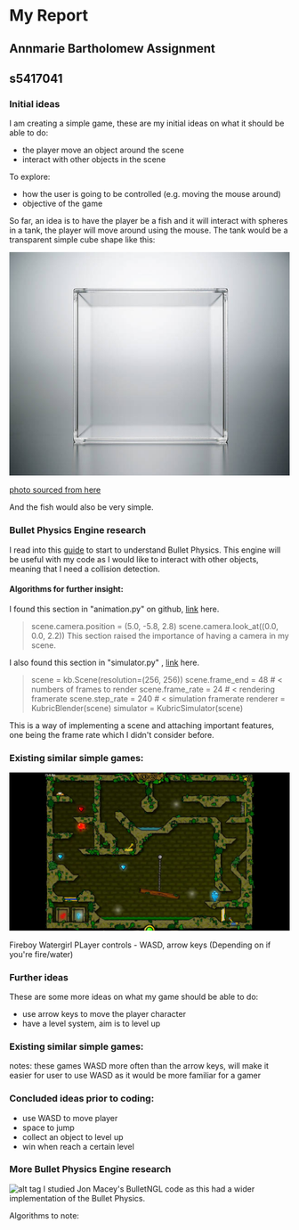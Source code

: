 
# My Report

## Annmarie Bartholomew Assignment
## s5417041

### Initial ideas
I am creating a simple game, these are my initial ideas on what it should be able to do:

- the player move an object around the scene
- interact with other objects in the scene

To explore:
- how the user is going to be controlled (e.g. moving the mouse around)
- objective of the game

So far, an idea is to have the player be a fish and it will interact with spheres in a tank, the player will move around using the mouse.
The tank would be a transparent simple cube shape like this:









![alt tag](https://github.com/NCCA/ase-assignment-Annmariekbar/blob/main/thetank.jpg)


[photo sourced from here](https://www.istockphoto.com/photos/transparent-cube)

And the fish would also be very simple.

### Bullet Physics Engine research
I read into this [guide](http://bulletphysics.org/wordpress/) to start to understand Bullet Physics. This engine will be useful with my code as I would like to interact with other objects, meaning that I need a collision detection.


#### Algorithms for further insight:


I found this section in "animation.py" on github, [link](https://github.com/google-research/kubric/blob/main/examples/animation.py) here.


>scene.camera.position = (5.0, -5.8, 2.8)
>scene.camera.look_at((0.0, 0.0, 2.2))
>This section raised the importance of having a camera in my scene.



I also found this section in "simulator.py" , [link](https://github.com/google-research/kubric/blob/main/examples/simulator.py) here.

>scene = kb.Scene(resolution=(256, 256))
>scene.frame_end = 48   # < numbers of frames to render
>scene.frame_rate = 24  # < rendering framerate
>scene.step_rate = 240  # < simulation framerate
>renderer = KubricBlender(scene)
>simulator = KubricSimulator(scene)

This is a way of implementing a scene and attaching important features, one being the frame rate which I didn't consider before.

### Existing similar simple games:
![alt tag](https://github.com/NCCA/ase-assignment-Annmariekbar/blob/main/fireboy-and-watergirl-in-the-forest-temple-full-walkthrough.mp4.jpg)

Fireboy Watergirl
PLayer controls - WASD, arrow keys (Depending on if you're fire/water)

### Further ideas 
These are some more ideas on what my game should be able to do:

- use arrow keys to move the player character
- have a level system, aim is to level up


### Existing similar simple games:

notes: these games WASD more often than the arrow keys, will make it easier for user to use WASD as it would be more familiar for a gamer


### Concluded ideas prior to coding:

- use WASD to move player
- space to jump
- collect an object to level up
- win when reach a certain level

### More Bullet Physics Engine research
  ![alt tag](http://nccastaff.bournemouth.ac.uk/jmacey/GraphicsLib/Demos/Bullet.png)
I studied Jon Macey's BulletNGL code as this had a wider implementation of the Bullet Physics.

Algorithms to note:
```
